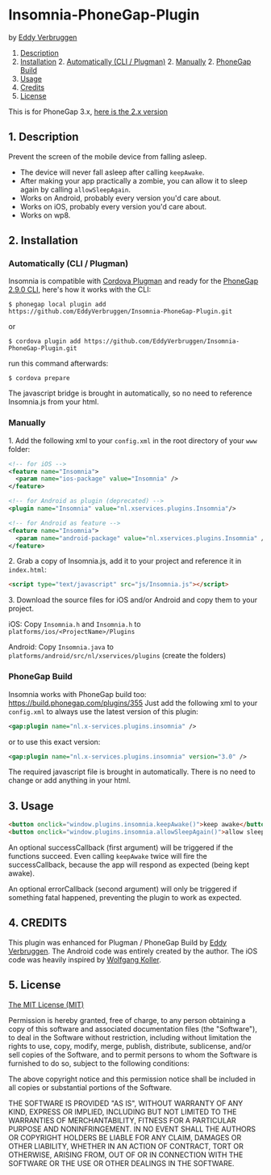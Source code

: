 # Insomnia-PhoneGap-Plugin

by [Eddy Verbruggen](http://www.x-services.nl)

1. [Description](https://github.com/EddyVerbruggen/Insomnia-PhoneGap-Plugin#1-description)
2. [Installation](https://github.com/EddyVerbruggen/Insomnia-PhoneGap-Plugin#2-installation)
	2. [Automatically (CLI / Plugman)](https://github.com/EddyVerbruggen/Insomnia-PhoneGap-Plugin#automatically-cli--plugman)
	2. [Manually](https://github.com/EddyVerbruggen/Insomnia-PhoneGap-Plugin#manually)
	2. [PhoneGap Build](https://github.com/EddyVerbruggen/Insomnia-PhoneGap-Plugin#phonegap-build)
3. [Usage](https://github.com/EddyVerbruggen/Insomnia-PhoneGap-Plugin#3-usage)
4. [Credits](https://github.com/EddyVerbruggen/Insomnia-PhoneGap-Plugin#4-credits)
5. [License](https://github.com/EddyVerbruggen/Insomnia-PhoneGap-Plugin#5-license)

This is for PhoneGap 3.x, [here is the 2.x version](https://github.com/EddyVerbruggen/Insomnia-PhoneGap-Plugin/tree/phonegap-2.x)

## 1. Description

Prevent the screen of the mobile device from falling asleep.

* The device will never fall asleep after calling `keepAwake`.
* After making your app practically a zombie, you can allow it to sleep again by calling `allowSleepAgain`.
* Works on Android, probably every version you'd care about.
* Works on iOS, probably every version you'd care about.
* Works on wp8.

## 2. Installation

### Automatically (CLI / Plugman)
Insomnia is compatible with [Cordova Plugman](https://github.com/apache/cordova-plugman) and ready for the [PhoneGap 2.9.0 CLI](http://docs.phonegap.com/en/2.9.0/guide_cli_index.md.html#The%20Command-line%20Interface_add_features), here's how it works with the CLI:

```
$ phonegap local plugin add https://github.com/EddyVerbruggen/Insomnia-PhoneGap-Plugin.git
```
or
```
$ cordova plugin add https://github.com/EddyVerbruggen/Insomnia-PhoneGap-Plugin.git
```
run this command afterwards:
```
$ cordova prepare
```

The javascript bridge is brought in automatically, so no need to reference Insomnia.js from your html.

### Manually

1\. Add the following xml to your `config.xml` in the root directory of your `www` folder:
```xml
<!-- for iOS -->
<feature name="Insomnia">
  <param name="ios-package" value="Insomnia" />
</feature>
```
```xml
<!-- for Android as plugin (deprecated) -->
<plugin name="Insomnia" value="nl.xservices.plugins.Insomnia"/>
```

```xml
<!-- for Android as feature -->
<feature name="Insomnia">
  <param name="android-package" value="nl.xservices.plugins.Insomnia" />
</feature>
```

2\. Grab a copy of Insomnia.js, add it to your project and reference it in `index.html`:
```html
<script type="text/javascript" src="js/Insomnia.js"></script>
```

3\. Download the source files for iOS and/or Android and copy them to your project.

iOS: Copy `Insomnia.h` and `Insomnia.h` to `platforms/ios/<ProjectName>/Plugins`

Android: Copy `Insomnia.java` to `platforms/android/src/nl/xservices/plugins` (create the folders)

### PhoneGap Build

Insomnia works with PhoneGap build too: https://build.phonegap.com/plugins/355
Just add the following xml to your `config.xml` to always use the latest version of this plugin:
```xml
<gap:plugin name="nl.x-services.plugins.insomnia" />
```
or to use this exact version:
```xml
<gap:plugin name="nl.x-services.plugins.insomnia" version="3.0" />
```

The required javascript file is brought in automatically. There is no need to change or add anything in your html.


## 3. Usage
```html
<button onclick="window.plugins.insomnia.keepAwake()">keep awake</button>
<button onclick="window.plugins.insomnia.allowSleepAgain()">allow sleep again</button>
```
An optional successCallback (first argument) will be triggered if the functions succeed. Even calling `keepAwake` twice will fire the successCallback, because the app will respond as expected (being kept awake).

An optional errorCallback (second argument) will only be triggered if something fatal happened, preventing the plugin to work as expected.

## 4. CREDITS ##

This plugin was enhanced for Plugman / PhoneGap Build by [Eddy Verbruggen](http://www.x-services.nl).
The Android code was entirely created by the author.
The iOS code was heavily inspired by [Wolfgang Koller](https://github.com/simplec-dev/powermanagement).

## 5. License

[The MIT License (MIT)](http://www.opensource.org/licenses/mit-license.html)

Permission is hereby granted, free of charge, to any person obtaining a copy
of this software and associated documentation files (the "Software"), to deal
in the Software without restriction, including without limitation the rights
to use, copy, modify, merge, publish, distribute, sublicense, and/or sell
copies of the Software, and to permit persons to whom the Software is
furnished to do so, subject to the following conditions:

The above copyright notice and this permission notice shall be included in
all copies or substantial portions of the Software.

THE SOFTWARE IS PROVIDED "AS IS", WITHOUT WARRANTY OF ANY KIND, EXPRESS OR
IMPLIED, INCLUDING BUT NOT LIMITED TO THE WARRANTIES OF MERCHANTABILITY,
FITNESS FOR A PARTICULAR PURPOSE AND NONINFRINGEMENT. IN NO EVENT SHALL THE
AUTHORS OR COPYRIGHT HOLDERS BE LIABLE FOR ANY CLAIM, DAMAGES OR OTHER
LIABILITY, WHETHER IN AN ACTION OF CONTRACT, TORT OR OTHERWISE, ARISING FROM,
OUT OF OR IN CONNECTION WITH THE SOFTWARE OR THE USE OR OTHER DEALINGS IN
THE SOFTWARE.
